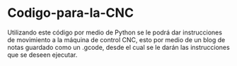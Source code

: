 # Codigo-para-la-CNC
Utilizando este código por medio de Python se le podrá dar instrucciones de movimiento a la máquina de control CNC, esto por medio de un blog de notas guardado como un .gcode, desde el cual se le darán las instrucciones que se deseen ejecutar.
